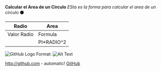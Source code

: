 **Calcular el Area de un Circulo**
*ESta es la forma para calcular el area de un circulo*
:black_circle:

Radio        | Area
------------ | -------------
Valor Radio  | Formula
             | PI*RADIO^2

![GitHub Logo](/images/logo.png)
Format: ![Alt Text](url)

http://github.com - automatic!
[GitHub](http://github.com)
